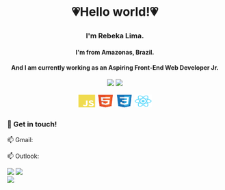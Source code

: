 # <p align="center"> 💗Hello world!💗 </p>




### <p align="center"> I'm Rebeka Lima. </p> 
#### <p align="center"> I'm from Amazonas, Brazil.</p> 
#### <p align="center"> And I am currently working as an Aspiring Front-End Web Developer Jr.</p>


 <div align="center">
 <a href="https://github.com/Rebekavls"></a>
  <img height="180em" src="https://github-readme-stats.vercel.app/api?username=Rebekavls&show_icons=true&theme=dracula&include_all_commits=true&count_private=true"/>
  <img height="180em" src="https://github-readme-stats.vercel.app/api/top-langs/?username=Rebekavls&layout=compact&langs_count=7&theme=dracula"/>
</div>
<div align='center' style="display: inline_block"><br />
  <img align="center" alt="Js" height="30" width="40" src="https://raw.githubusercontent.com/devicons/devicon/master/icons/javascript/javascript-plain.svg"/>
  <img align="center" alt="HTML" height="30" width="40" src="https://raw.githubusercontent.com/devicons/devicon/master/icons/html5/html5-original.svg"/>
  <img align="center" alt="CSS" height="30" width="40" src="https://raw.githubusercontent.com/devicons/devicon/master/icons/css3/css3-original.svg"/>
  <img align="center" alt="React" height="30" width="40" src="https://raw.githubusercontent.com/devicons/devicon/master/icons/react/react-original.svg"/>
</div>
   
   ##
<div>
 <h3> 💬 Get in touch! </h3> 
  <p>📫 Gmail: <a href="mailto:"></a> </p>
  <p>📫 Outlook: <a href="mailto:"></a> </p>
    <a href = "mailto:"><img src="https://img.shields.io/badge/-Gmail-%23333?style=for-the-badge&logo=gmail&logoColor=white" target="_blank"></a>
    <a href="" target="_blank"><img src="https://img.shields.io/badge/-LinkedIn-%230077B5?style=for-the-badge&logo=linkedin&logoColor=white" target="_blank"></a> </br>
</div>

 <img src='https://activity-graph.herokuapp.com/graph?username=Rebekavls&custom_title=Rebeka%20Lima%27s%20Contribution%20Graph&bg_color=161b22&color=c950a1&line=ffffff&point=c950a1&hide_border=true'/>

<!--
**Rebekavls/Rebekavls** is a ✨ _special_ ✨ repository because its `README.md` (this file) appears on your GitHub profile.

Here are some ideas to get you started:

- 🔭 I’m currently working on ...
- 🌱 I’m currently learning ...
- 👯 I’m looking to collaborate on ...
- 🤔 I’m looking for help with ...
- 💬 Ask me about ...
- 📫 How to reach me: ...
- 😄 Pronouns: ...
- ⚡ Fun fact: ...
-->
